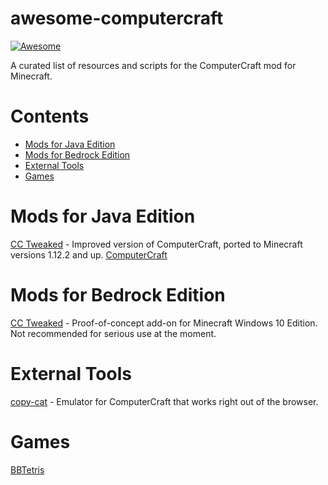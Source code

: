 # awesome-computercraft
[![Awesome](https://awesome.re/badge.svg)](https://awesome.re)

A curated list of resources and scripts for the ComputerCraft mod for Minecraft.

# Contents
- [Mods for Java Edition](#mods-for-java-edition)
- [Mods for Bedrock Edition](#mods-for-bedrock-edition)
- [External Tools](#external-tools)
- [Games](#games)

# Mods for Java Edition
[CC Tweaked](https://minecraft.curseforge.com/projects/cc-tweaked) - Improved version of ComputerCraft, ported to Minecraft versions 1.12.2 and up.
[ComputerCraft](https://github.com/dan200/ComputerCraft) 

# Mods for Bedrock Edition
[CC Tweaked](https://github.com/SquidDev-CC/bedrock) - Proof-of-concept add-on for Minecraft Windows 10 Edition. Not recommended for serious use at the moment.

# External Tools
[copy-cat](https://github.com/SquidDev-CC/copy-cat) - Emulator for ComputerCraft that works right out of the browser.

# Games
[BBTetris](http://www.computercraft.info/forums2/index.php?/topic/15878-bbtetris/)
